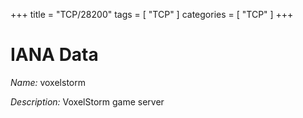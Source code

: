 +++
title = "TCP/28200"
tags = [ "TCP" ]
categories = [ "TCP" ]
+++

# IANA Data

_Name:_ voxelstorm

_Description:_ VoxelStorm game server

